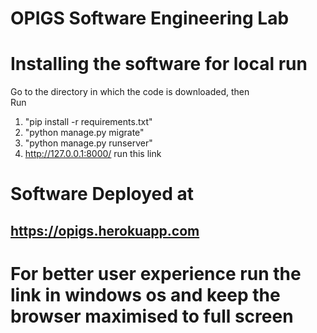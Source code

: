 # OPIGS Software Engineering Lab

# Installing the software for local run
Go to the directory in which the code is downloaded, then  
Run  
1. "pip install -r requirements.txt"  
2. "python manage.py migrate"  
3. "python manage.py runserver"  
4. http://127.0.0.1:8000/ run this link  

# Software Deployed at
## https://opigs.herokuapp.com


# For better user experience run the link in windows os and keep the browser maximised to full screen

